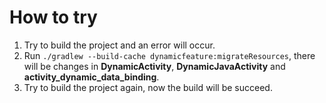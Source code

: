 # How to try  
1. Try to build the project and an error will occur.  
1. Run ```./gradlew --build-cache dynamicfeature:migrateResources```, there will be changes in **DynamicActivity**, **DynamicJavaActivity** and **activity_dynamic_data_binding**.
1. Try to build the project again, now the build will be succeed.

